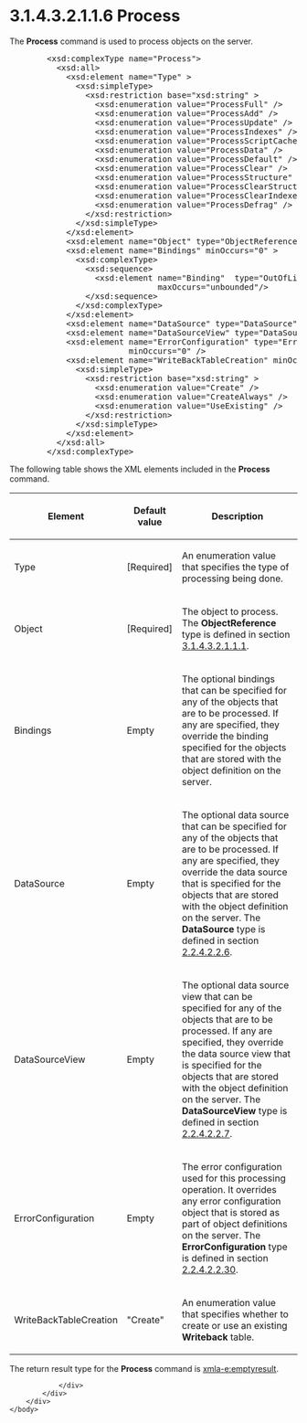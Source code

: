 <html dir="LTR" xmlns:mshelp="http://msdn.microsoft.com/mshelp" xmlns:ddue="http://ddue.schemas.microsoft.com/authoring/2003/5" xmlns:xlink="http://www.w3.org/1999/xlink" xmlns:tool="http://www.microsoft.com/tooltip">
    <head>
        <meta http-equiv="Content-Type" content="text/html; CHARSET=utf-8"></meta>
        <meta name="save" content="history"></meta>
        <title>3.1.4.3.2.1.1.6 Process</title>
        <xml>
            <mshelp:toctitle title="3.1.4.3.2.1.1.6 Process"></mshelp:toctitle>
            <mshelp:rltitle title="[MS-SSAS]: Process"></mshelp:rltitle>
            <mshelp:keyword index="A" term="7a4e14da-55b3-4606-9247-5e4407d26d9a"></mshelp:keyword>
            <mshelp:attr name="DCSext.ContentType" value="open specification"></mshelp:attr>
            <mshelp:attr name="AssetID" value="7a4e14da-55b3-4606-9247-5e4407d26d9a"></mshelp:attr>
            <mshelp:attr name="TopicType" value="kbRef"></mshelp:attr>
            <mshelp:attr name="DCSext.Title" value="[MS-SSAS]: Process" />
        </xml>
    </head>
    <body>
        <div id="header">
            <h1 class="heading">3.1.4.3.2.1.1.6 Process</h1>
        </div>
        <div id="mainSection">
            <div id="mainBody">
                <div id="allHistory" class="saveHistory"></div>
                <div id="sectionSection0" class="section" name="collapseableSection">
                    

<p>The <b>Process</b> command is used to process objects on the
server.</p>

<dl>
<dd>
<div><pre>   &lt;xsd:complexType name=&quot;Process&quot;&gt;
     &lt;xsd:all&gt;
       &lt;xsd:element name=&quot;Type&quot; &gt;
         &lt;xsd:simpleType&gt;
           &lt;xsd:restriction base=&quot;xsd:string&quot; &gt;
             &lt;xsd:enumeration value=&quot;ProcessFull&quot; /&gt;
             &lt;xsd:enumeration value=&quot;ProcessAdd&quot; /&gt;
             &lt;xsd:enumeration value=&quot;ProcessUpdate&quot; /&gt;
             &lt;xsd:enumeration value=&quot;ProcessIndexes&quot; /&gt;
             &lt;xsd:enumeration value=&quot;ProcessScriptCache&quot; /&gt;
             &lt;xsd:enumeration value=&quot;ProcessData&quot; /&gt;
             &lt;xsd:enumeration value=&quot;ProcessDefault&quot; /&gt;
             &lt;xsd:enumeration value=&quot;ProcessClear&quot; /&gt;
             &lt;xsd:enumeration value=&quot;ProcessStructure&quot; /&gt;
             &lt;xsd:enumeration value=&quot;ProcessClearStructureOnly&quot; /&gt;
             &lt;xsd:enumeration value=&quot;ProcessClearIndexes&quot; /&gt;
             &lt;xsd:enumeration value=&quot;ProcessDefrag&quot; /&gt;
           &lt;/xsd:restriction&gt;
         &lt;/xsd:simpleType&gt;
       &lt;/xsd:element&gt;
       &lt;xsd:element name=&quot;Object&quot; type=&quot;ObjectReference&quot; /&gt;
       &lt;xsd:element name=&quot;Bindings&quot; minOccurs=&quot;0&quot; &gt;
         &lt;xsd:complexType&gt;
           &lt;xsd:sequence&gt;
             &lt;xsd:element name=&quot;Binding&quot;  type=&quot;OutOfLineBinding&quot; minOccurs=&quot;0&quot;
                          maxOccurs=&quot;unbounded&quot;/&gt;
           &lt;/xsd:sequence&gt;
         &lt;/xsd:complexType&gt;
       &lt;/xsd:element&gt;
       &lt;xsd:element name=&quot;DataSource&quot; type=&quot;DataSource&quot; minOccurs=&quot;0&quot;  /&gt;
       &lt;xsd:element name=&quot;DataSourceView&quot; type=&quot;DataSourceView&quot; minOccurs=&quot;0&quot; /&gt;
       &lt;xsd:element name=&quot;ErrorConfiguration&quot; type=&quot;ErrorConfiguration&quot;
                    minOccurs=&quot;0&quot; /&gt;
       &lt;xsd:element name=&quot;WriteBackTableCreation&quot; minOccurs=&quot;0&quot; &gt;
         &lt;xsd:simpleType&gt;
           &lt;xsd:restriction base=&quot;xsd:string&quot; &gt;
             &lt;xsd:enumeration value=&quot;Create&quot; /&gt;
             &lt;xsd:enumeration value=&quot;CreateAlways&quot; /&gt;
             &lt;xsd:enumeration value=&quot;UseExisting&quot; /&gt;
           &lt;/xsd:restriction&gt;
         &lt;/xsd:simpleType&gt;
       &lt;/xsd:element&gt;
     &lt;/xsd:all&gt;
   &lt;/xsd:complexType&gt;
</pre></div>
</dd></dl>

<p>The following table shows the XML elements included in the <b>Process</b>
command.</p>

<table>
 <thead>
  <tr>
   <th>
   <p>Element</p>
   </th>
   <th>
   <p>Default value</p>
   </th>
   <th>
   <p>Description</p>
   </th>
  </tr>
 </thead>
 <tr>
  <td>
  <p>Type</p>
  </td>
  <td>
  <p>[Required]</p>
  </td>
  <td>
  <p>An enumeration value that specifies the type of
  processing being done.</p>
  </td>
 </tr>
 <tr>
  <td>
  <p>Object</p>
  </td>
  <td>
  <p>[Required]</p>
  </td>
  <td>
  <p>The object to process. The <b>ObjectReference</b> type
  is defined in section <a href="26834101-a86b-4365-8e58-d6e4a6ad377d.htm">3.1.4.3.2.1.1.1</a>.</p>
  </td>
 </tr>
 <tr>
  <td>
  <p>Bindings</p>
  </td>
  <td>
  <p>Empty</p>
  </td>
  <td>
  <p>The optional bindings that can be specified for any of
  the objects that are to be processed. If any are specified, they override the
  binding specified for the objects that are stored with the object definition
  on the server.</p>
  </td>
 </tr>
 <tr>
  <td>
  <p>DataSource</p>
  </td>
  <td>
  <p>Empty</p>
  </td>
  <td>
  <p>The optional data source that can be specified for any
  of the objects that are to be processed. If any are specified, they override
  the data source that is specified for the objects that are stored with the
  object definition on the server. The <b>DataSource</b> type is defined in
  section <a href="3923a7c5-6a41-444a-ac09-a04db51cd739.htm">2.2.4.2.2.6</a>.</p>
  </td>
 </tr>
 <tr>
  <td>
  <p>DataSourceView</p>
  </td>
  <td>
  <p>Empty</p>
  </td>
  <td>
  <p>The optional data source view that can be specified
  for any of the objects that are to be processed. If any are specified, they
  override the data source view that is specified for the objects that are
  stored with the object definition on the server. The <b>DataSourceView</b>
  type is defined in section <a href="31069e1b-d650-4664-b987-908589f2e7f3.htm">2.2.4.2.2.7</a>.</p>
  </td>
 </tr>
 <tr>
  <td>
  <p>ErrorConfiguration</p>
  </td>
  <td>
  <p>Empty</p>
  </td>
  <td>
  <p>The error configuration used for this processing
  operation. It overrides any error configuration object that is stored as part
  of object definitions on the server. The <b>ErrorConfiguration</b> type is
  defined in section <a href="50ae7e06-d761-46d1-b7fc-d14c7e838890.htm">2.2.4.2.2.30</a>.</p>
  </td>
 </tr>
 <tr>
  <td>
  <p>WriteBackTableCreation</p>
  </td>
  <td>
  <p>&quot;Create&quot;</p>
  </td>
  <td>
  <p>An enumeration value that specifies whether to create
  or use an existing <b>Writeback</b> table.</p>
  </td>
 </tr>
</table>

<p>The return result type for the <b>Process</b> command is <a href="e2751688-2c1a-479c-85b4-54bb909183aa.htm">xmla-e:emptyresult</a>.</p>


                </div>
            </div>
        </div>
    </body>
</html>